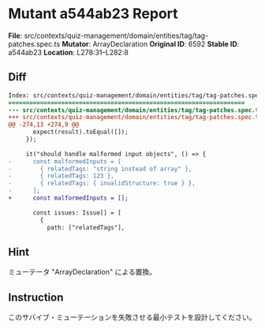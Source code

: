 # Mutant a544ab23 Report

**File**: src/contexts/quiz-management/domain/entities/tag/tag-patches.spec.ts
**Mutator**: ArrayDeclaration
**Original ID**: 6592
**Stable ID**: a544ab23
**Location**: L278:31–L282:8

## Diff

```diff
Index: src/contexts/quiz-management/domain/entities/tag/tag-patches.spec.ts
===================================================================
--- src/contexts/quiz-management/domain/entities/tag/tag-patches.spec.ts	original
+++ src/contexts/quiz-management/domain/entities/tag/tag-patches.spec.ts	mutated #6592
@@ -274,13 +274,9 @@
       expect(result).toEqual([]);
     });
 
     it("should handle malformed input objects", () => {
-      const malformedInputs = [
-        { relatedTags: "string instead of array" },
-        { relatedTags: 123 },
-        { relatedTags: { invalidStructure: true } },
-      ];
+      const malformedInputs = [];
 
       const issues: Issue[] = [
         {
           path: ["relatedTags"],
```

## Hint

ミューテータ "ArrayDeclaration" による置換。

## Instruction

このサバイブ・ミューテーションを失敗させる最小テストを設計してください。
